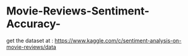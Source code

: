# Movie-Reviews-Sentiment-Accuracy-
get the dataset at : https://www.kaggle.com/c/sentiment-analysis-on-movie-reviews/data
